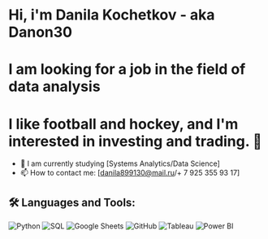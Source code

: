 # Hi, i'm Danila Kochetkov - aka Danon30
# I am looking for a job in the field of data analysis
# I like football and hockey, and I'm interested in investing and trading. 👋

- 🌱 I am currently studying [Systems Analytics/Data Science]
- 📫 How to contact me: [danila899130@mail.ru/+ 7 925 355 93 17]

## 🛠 Languages and Tools:
![Python](https://img.shields.io/badge/-Python_3-3776AB?style=flat-square&logo=python&logoColor=white) ![SQL](https://img.shields.io/badge/-SQL-4479A1?style=flat-square&logo=mysql&logoColor=white) ![Google Sheets](https://img.shields.io/badge/-Google_Sheets-34A853?style=flat-square&logo=google-sheets&logoColor=white) ![GitHub](https://img.shields.io/badge/-GitHub-181717?style=flat-square&logo=github&logoColor=white) ![Tableau](https://img.shields.io/badge/-Tableau-E97627?style=flat-square&logo=Tableau&logoColor=white) ![Power BI](https://img.shields.io/badge/-Power_BI-F2C811?style=flat-square&logo=Power-BI&logoColor=black)


